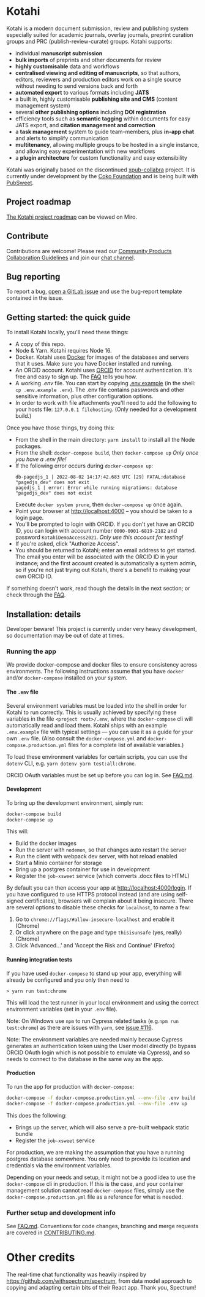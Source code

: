 # Kotahi

Kotahi is a modern document submission, review and publishing system especially suited for academic journals, overlay journals, preprint curation groups and PRC (publish-review-curate) groups. Kotahi supports:

- individual **manuscript submission**
- **bulk imports** of preprints and other documents for review
- **highly customisable** data and workflows
- **centralised viewing and editing of manuscripts**, so that authors, editors, reviewers and production editors work on a single source without needing to send versions back and forth
- **automated export** to various formats including **JATS**
- a built in, highly customisable **publishing site and CMS** (content management system)
- several **other publishing options** including **DOI registration**
- efficiency tools such as **semantic tagging** within documents for easy JATS export, and **citation management and correction**
- a **task management** system to guide team-members, plus **in-app chat** and alerts to simplify communication
- **multitenancy**, allowing multiple groups to be hosted in a single instance, and allowing easy experimentation with new workflows
- a **plugin architecture** for custom functionality and easy extensibility

Kotahi was originally based on the discontinued [xpub-collabra](https://gitlab.coko.foundation/xpub/xpub) project. It is currently under development by the [Coko Foundation](https://coko.foundation/) and is being built with [PubSweet](https://gitlab.coko.foundation/pubsweet/pubsweet).

## Project roadmap

[The Kotahi project roadmap](https://miro.com/app/board/uXjVP7jNtBs=/?share_link_id=747477817280) can be viewed on Miro.

## Contribute

Contributions are welcome! Please read our [Community Products Collaboration Guidelines](https://docs.coko.foundation/s/community-collab) and join our [chat channel](https://mattermost.coko.foundation/coko/channels/kotahi).

## Bug reporting

To report a bug, [open a GitLab issue](https://gitlab.coko.foundation/kotahi/kotahi/-/issues/new) and use the bug-report template contained in the issue.

## Getting started: the quick guide

To install Kotahi locally, you'll need these things:

- A copy of this repo.
- Node & Yarn. Kotahi requires Node 16.
- Docker. Kotahi uses [Docker](https://www.docker.com/) for images of the databases and servers that it uses. Make sure you have Docker installed and running.
- An ORCID account. Kotahi uses [ORCID](https://orcid.org/) for account authentication. It's free and easy to sign up. The [FAQ](FAQ.md) tells you how.
- A working _.env_ file. You can start by copying [.env.example](.env.example) (in the shell: `cp .env.example .env`). The .env file contains passwords and other sensitive information, plus other configuration options.
- In order to work with file attachments you'll need to add the following to your hosts file: `127.0.0.1 filehosting`. (Only needed for a development build.)

Once you have those things, try doing this:

- From the shell in the main directory: `yarn install` to install all the Node packages.
- From the shell: `docker-compose build`, then `docker-compose up` _Only once you have a .env file!_
- If the following error occurs during `docker-compose up`:
  ```
  db-pagedjs_1 | 2022-08-02 14:17:42.683 UTC [29] FATAL:database "pagedjs_dev" does not exit
  pagedjs_1 | error: Error while running migrations: database "pagedjs_dev" does not exist
  ```
  Execute `docker system prune`, then `docker-compose up` once again.
- Point your browser at [http://localhost:4000](http://localhost:4000) – you should be taken to a login page.
- You'll be prompted to login with ORCID. If you don't yet have an ORCID ID, you can login with account number `0000-0001-6819-2182` and password `KotahiDemoAccess2021`. _Only use this account for testing!_
- If you're asked, click "Authorize Access".
- You should be returned to Kotahi; enter an email address to get started. The email you enter will be associated with the ORCID ID in your instance; and the first account created is automatically a system admin, so if you're not just trying out Kotahi, there's a benefit to making your own ORCID ID.

If something doesn't work, read though the details in the next section; or check through the [FAQ](FAQ.md).

## Installation: details

Developer beware! This project is currently under very heavy development, so documentation may be out of date at times.

### Running the app

We provide docker-compose and docker files to ensure consistency across environments. The following instructions assume that you have `docker` and/or `docker-compose` installed on your system.

#### The `.env` file

Several environment variables must be loaded into the shell in order for Kotahi to run correctly. This is usually achieved by specifying these variables in the file `<project root>/.env`, where the `docker-compose` cli will automatically read and load them. Kotahi ships with an example `.env.example` file with typical settings &mdash; you can use it as a guide for your own `.env` file. (Also consult the `docker-compose.yml` and `docker-compose.production.yml` files for a complete list of available variables.)

To load these environment variables for certain scripts, you can use the `dotenv` CLI, e.g. `yarn dotenv yarn test:all:chrome`.

ORCID OAuth variables must be set up before you can log in. See [FAQ.md](FAQ.md).

#### Development

To bring up the development environment, simply run:

```sh
docker-compose build
docker-compose up
```

This will:

- Build the docker images
- Run the server with `nodemon`, so that changes auto restart the server
- Run the client with webpack dev server, with hot reload enabled
- Start a Minio container for storage
- Bring up a postgres container for use in development
- Register the `job-xsweet` service (which converts .docx files to HTML)

By default you can then access your app at [http://localhost:4000/login](http://localhost:4000/login). If you have configured to use HTTPS protocol instead (and are using self-signed certificates), browsers will complain about it being insecure. There are several options to disable these checks for `localhost`, to name a few:

1. Go to `chrome://flags/#allow-insecure-localhost` and enable it (Chrome)
2. Or click anywhere on the page and type `thisisunsafe` (yes, really) (Chrome)
3. Click 'Advanced...' and 'Accept the Risk and Continue' (Firefox)

#### Running integration tests

If you have used `docker-compose` to stand up your app, everything will already be configured and you only then need to

```
> yarn run test:chrome
```

This will load the test runner in your local environment and using the correct environment variables (set in your `.env` file).

Note: On Windows use `npm` to run Cypress related tasks (e.g.`npm run test:chrome`) as there are issues with `yarn`, see [issue #116](https://gitlab.coko.foundation/kotahi/kotahi/-/issues/116).

Note: The environment variables are needed mainly because Cypress generates an authentication token using the User model directly (to bypass ORCID OAuth login which is not possible to emulate via Cypress), and so needs to connect to the database in the same way as the app.

#### Production

To run the app for production with `docker-compose`:

```sh
docker-compose -f docker-compose.production.yml --env-file .env build
docker-compose -f docker-compose.production.yml --env-file .env up
```

This does the following:

- Brings up the server, which will also serve a pre-built webpack static bundle
- Register the `job-xsweet` service

For production, we are making the assumption that you have a running postgres database somewhere. You only need to provide its location and credentials via the environment variables.

Depending on your needs and setup, it might not be a good idea to use the `docker-compose` cli in production. If this is the case, and your container management solution cannot read `docker-compose` files, simply use the `docker-compose.production.yml` file as a reference for what is needed.

### Further setup and development info

See [FAQ.md](FAQ.md).
Conventions for code changes, branching and merge requests are covered in [CONTRIBUTING.md](CONTRIBUTING.md).

# Other credits

The real-time chat functionality was heavily inspired by https://github.com/withspectrum/spectrum, from data model approach to copying and adapting certain bits of their React app. Thank you, Spectrum!

